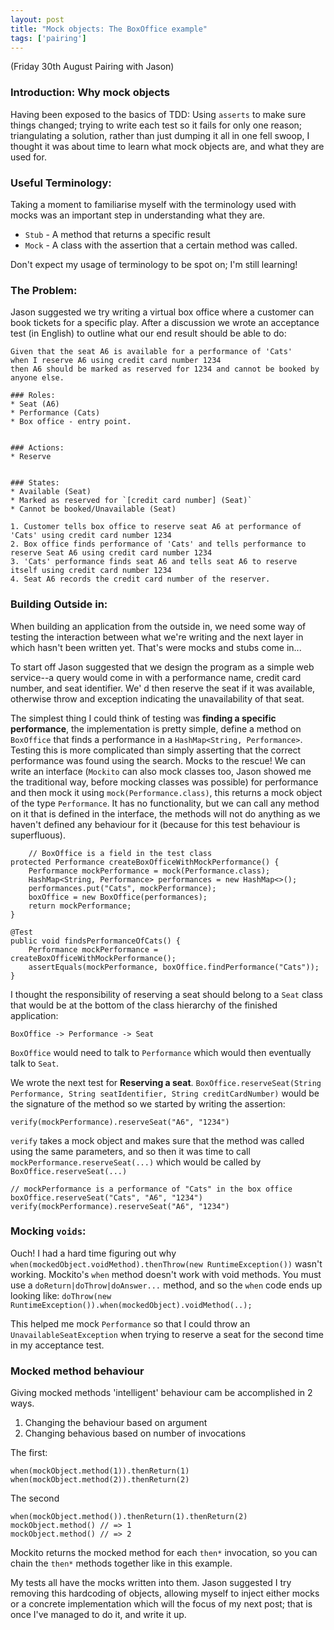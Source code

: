 ```yaml
---
layout: post
title: "Mock objects: The BoxOffice example"
tags: ['pairing']
---
```

(Friday 30th August Pairing with Jason)
### Introduction: Why mock objects

Having been exposed to the basics of TDD: Using `asserts` to make sure things
changed; trying to write each test so it fails for only one reason;
triangulating a solution, rather than just dumping it all in one fell swoop, I
thought it was about time to learn what mock objects are, and what they are used
for.

### Useful Terminology:
Taking a moment to familiarise myself with the terminology used with mocks was an important step in understanding what they are.
* `Stub` - A method that returns a specific result
* `Mock` - A class with the assertion that a certain method was called.

Don't expect my usage of terminology to be spot on; I'm still learning!

### The Problem:
Jason suggested we try writing a virtual box office where a customer can book
tickets for a specific play. After a discussion we wrote an acceptance test (in
English) to outline what our end result should be able to do:

    Given that the seat A6 is available for a performance of 'Cats'
    when I reserve A6 using credit card number 1234
    then A6 should be marked as reserved for 1234 and cannot be booked by anyone else.

    ### Roles:
    * Seat (A6)
    * Performance (Cats)
    * Box office - entry point.


    ### Actions:
    * Reserve


    ### States:
    * Available (Seat)
    * Marked as reserved for `[credit card number] (Seat)`
    * Cannot be booked/Unavailable (Seat)

    1. Customer tells box office to reserve seat A6 at performance of 'Cats' using credit card number 1234
    2. Box office finds performance of 'Cats' and tells performance to reserve Seat A6 using credit card number 1234
    3. 'Cats' performance finds seat A6 and tells seat A6 to reserve itself using credit card number 1234
    4. Seat A6 records the credit card number of the reserver.

### Building Outside in:
When building an application from the outside in, we need some way of testing
the interaction between what we're writing and the next layer in which hasn't
been written yet. That's were mocks and stubs come in...

To start off Jason suggested that we design the program as a simple web
service--a query would come in with a performance name, credit card number, and
seat identifier. We' d then reserve the seat if it was available, otherwise
throw and exception indicating the unavailability of that seat.

The simplest thing I could think of testing was **finding a specific
performance**, the implementation is pretty simple, define a method on
`BoxOffice` that finds a performance in a `HashMap<String, Performance>`.
Testing this is more complicated than simply asserting that the correct
performance was found using the search. Mocks to the rescue! We can write an
interface (`Mockito` can also mock classes too, Jason showed me the traditional
way, before mocking classes was possible) for performance and then mock it using
`mock(Performance.class)`, this returns a mock object of the type `Performance`.
It has no functionality, but we can call any method on it that is defined in the
interface, the methods will not do anything as we haven't defined any behaviour
for it (because for this test behaviour is superfluous). 

        // BoxOffice is a field in the test class
	protected Performance createBoxOfficeWithMockPerformance() {
		Performance mockPerformance = mock(Performance.class);
		HashMap<String, Performance> performances = new HashMap<>();
		performances.put("Cats", mockPerformance);
		boxOffice = new BoxOffice(performances);
		return mockPerformance;
	}

	@Test
	public void findsPerformanceOfCats() {
		Performance mockPerformance = createBoxOfficeWithMockPerformance();
		assertEquals(mockPerformance, boxOffice.findPerformance("Cats"));
	}

I thought the responsibility of reserving a seat should belong to a `Seat` class that would be at the bottom of the class hierarchy of the finished application: 

    BoxOffice -> Performance -> Seat

`BoxOffice` would need to talk to `Performance` which would then eventually talk to `Seat`. 

We wrote the next test for **Reserving a seat**. `BoxOffice.reserveSeat(String Performance, String seatIdentifier, String creditCardNumber)` would be the signature of the method so we started by writing the assertion: 

    verify(mockPerformance).reserveSeat("A6", "1234")

`verify` takes a mock object and makes sure that the method was called using the same parameters, and so then it was time to call `mockPerformance.reserveSeat(...)` which would be called by `BoxOffice.reserveSeat(...)`

    // mockPerformance is a performance of "Cats" in the box office
    boxOffice.reserveSeat("Cats", "A6", "1234")
    verify(mockPerformance).reserveSeat("A6", "1234")

### Mocking `voids`:
Ouch! I had a hard time figuring out why `when(mockedObject.voidMethod).thenThrow(new RuntimeException())` wasn't working. Mockito's `when` method doesn't work with void methods. You must use a `doReturn|doThrow|doAnswer...` method, and so the `when` code ends up looking like: `doThrow(new RuntimeException()).when(mockedObject).voidMethod(..);`

This helped me mock `Performance` so that I could throw an `UnavailableSeatException` when trying to reserve a seat for the second time in my acceptance test. 

### Mocked method behaviour
Giving mocked methods 'intelligent' behaviour cam be accomplished in 2 ways. 

1. Changing the behaviour based on argument
2. Changing behavious based on number of invocations

The first:

    when(mockObject.method(1)).thenReturn(1)
    when(mockObject.method(2)).thenReturn(2)

The second

    when(mockObject.method()).thenReturn(1).thenReturn(2)
    mockObject.method() // => 1
    mockObject.method() // => 2

Mockito returns the mocked method for each `then*` invocation, so you can chain the `then*` methods together like in this example. 


My tests all have the mocks written into them. Jason suggested I try removing
this hardcoding of objects, allowing myself to inject either mocks or a concrete
implementation which will the focus of my next post; that is once I've managed
to do it, and write it up.
